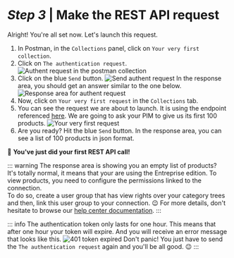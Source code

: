 # _Step 3_ |  Make the REST API request

Alright! You're all set now. Let's launch this request.

1. In Postman, in the `Collections` panel, click on `Your very first collection`.
2. Click on `The authentication request`.
![Authent request in the postman collection](/img/getting-started/very-first-request-collection-in-postman.png)
3. Click on the blue `Send` button.
![Send authent request](/img/getting-started/send-authent-request.png)
In the response area, you should get an answer similar to the one below.
![Response area for authent request](/img/getting-started/authentication-response.png)
4. Now, click on `Your very first request` in the `Collections` tab.
5. You can see the request we are about to launch. It is using the endpoint referenced [here](/api-reference.html#get_products). We are going to ask your PIM to give us its first 100 products.
![Your very first request](/img/getting-started/your-very-first-request.png)
6. Are you ready? Hit the blue `Send` button.
In the response area, you can see a list of 100 products in json format. 

:tada: **You've just did your first REST API call!**

::: warning
The response area is showing you an empty list of products?  
It's totally normal, it means that your are using the Entreprise edition. To view products, you need to configure the permissions linked to the connection.  
To do so, create a user group that has view rights over your category trees and then, link this user group to your connection. :wink:
For more details, don't hesitate to browse our [help center documentation](https://help.akeneo.com/pim/articles/manage-your-connections.html#configure-the-connection-user-group).
:::

::: info
The authentication token only lasts for one hour. This means that after one hour your token will expire. And you will receive an error message that looks like this.
![401 token expired](/img/getting-started/token-expiration-in-postman.png)
Don't panic! You just have to send the `The authentication request` again and you'll be all good. :wink:
:::
